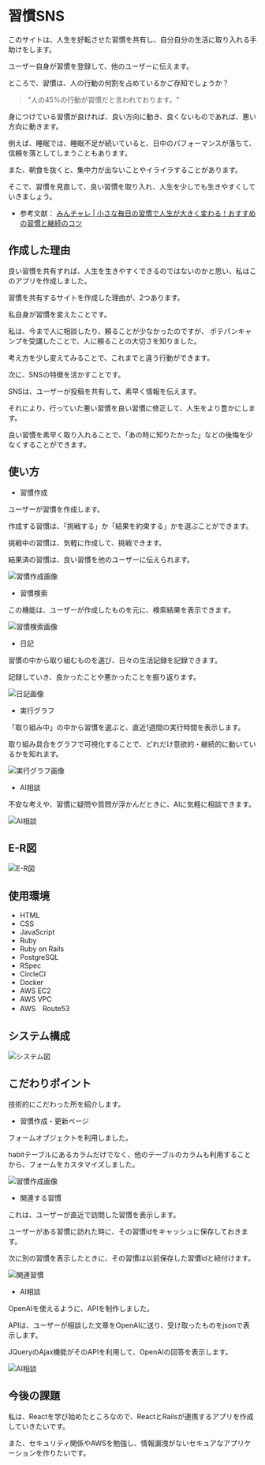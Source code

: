 # 習慣SNS

このサイトは、人生を好転させた習慣を共有し、自分自分の生活に取り入れる手助けをします。

ユーザー自身が習慣を登録して、他のユーザーに伝えます。

ところで、習慣は、人の行動の何割を占めているかご存知でしょうか？

> "人の45%の行動が習慣だと言われております。"

身につけている習慣が良ければ、良い方向に動き、良くないものであれば、悪い方向に動きます。

例えば、睡眠では、睡眠不足が続いていると、日中のパフォーマンスが落ちて、信頼を落としてしまうこともあります。

また、朝食を抜くと、集中力が出ないことやイライラすることがあります。

そこで、習慣を見直して、良い習慣を取り入れ、人生を少しでも生きやすくしていきましょう。

- 参考文献： [みんチャレ | 小さな毎日の習慣で人生が大きく変わる！おすすめの習慣と継続のコツ](https://minchalle.com/blog/recommended-daily-habits#1-145)

## 作成した理由

良い習慣を共有すれば、人生を生きやすくできるのではないのかと思い、私はこのアプリを作成しました。

習慣を共有するサイトを作成した理由が、2つあります。

私自身が習慣を変えたことです。

私は、今まで人に相談したり、頼ることが少なかったのですが、
ポテパンキャンプを受講したことで、人に頼ることの大切さを知りました。

考え方を少し変えてみることで、これまでと違う行動ができます。

次に、SNSの特徴を活かすことです。

SNSは、ユーザーが投稿を共有して、素早く情報を伝えます。

それにより、行っていた悪い習慣を良い習慣に修正して、人生をより豊かにします。

良い習慣を素早く取り入れることで、「あの時に知りたかった」などの後悔を少なくすることができます。


## 使い方

- 習慣作成

ユーザーが習慣を作成します。

作成する習慣は、「挑戦する」か「結果を約束する」かを選ぶことができます。

挑戦中の習慣は、気軽に作成して、挑戦できます。

結果済の習慣は、良い習慣を他のユーザーに伝えられます。

![習慣作成画像](./README-image/habit_creation.png)

- 習慣検索

この機能は、ユーザーが作成したものを元に、検索結果を表示できます。

![習慣検索画像](./README-image/habit_search.png)

- 日記

習慣の中から取り組むものを選び、日々の生活記録を記録できます。

記録していき、良かったことや悪かったことを振り返ります。

![日記画像](./README-image/diary.png)

- 実行グラフ

「取り組み中」の中から習慣を選ぶと、直近1週間の実行時間を表示します。

取り組み具合をグラフで可視化することで、どれだけ意欲的・継続的に動いているかを知れます。

![実行グラフ画像](./README-image/doing_time_chart.png)

- AI相談

不安な考えや、習慣に疑問や質問が浮かんだときに、AIに気軽に相談できます。

![AI相談](./README-image/AI_consult.png)

## E-R図

![E-R図](./README-image/erd.png)

## 使用環境

- HTML
- CSS
- JavaScript
- Ruby
- Ruby on Rails
- PostgreSQL
- RSpec
- CircleCI
- Docker
- AWS EC2
- AWS VPC
- AWS　Route53

## システム構成

![システム図](./README-image/system.png)

## こだわりポイント

技術的にこだわった所を紹介します。

- 習慣作成・更新ページ

フォームオブジェクトを利用しました。

habitテーブルにあるカラムだけでなく、他のテーブルのカラムも利用することから、フォームをカスタマイズしました。


![習慣作成画像](./README-image/habit_creation.png)

- 関連する習慣

これは、ユーザーが直近で訪問した習慣を表示します。

ユーザーがある習慣に訪れた時に、その習慣idをキャッシュに保存しておきます。

次に別の習慣を表示したときに、その習慣は以前保存した習慣idと紐付けます。

![関連習慣](./README-image/related_habit.png)

- AI相談

OpenAIを使えるように、APIを制作しました。

APIは、ユーザーが相談した文章をOpenAIに送り、受け取ったものをjsonで表示します。

JQueryのAjax機能がそのAPIを利用して、OpenAIの回答を表示します。

![AI相談](./README-image/AI_consult.png)

## 今後の課題

私は、Reactを学び始めたところなので、ReactとRailsが連携するアプリを作成していきたいです。

また、セキュリティ関係やAWSを勉強し、情報漏洩がないセキュアなアプリケーションを作りたいです。
